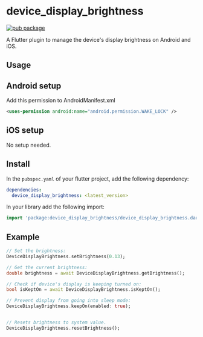 # device_display_brightness

[![pub package](https://img.shields.io/pub/v/device_display_brightness.svg?label=device_display_brightness&color=black)](https://pub.dartlang.org/packages/device_display_brightness)

A Flutter plugin to manage the device's display brightness on Android and iOS.

## Usage

## Android setup

Add this permission to AndroidManifest.xml

```xml
<uses-permission android:name="android.permission.WAKE_LOCK" />
```

## iOS setup

No setup needed.

## Install

In the `pubspec.yaml` of your flutter project, add the following dependency:

```yaml
dependencies:
  device_display_brightness: <latest_version>
```

In your library add the following import:

```dart
import 'package:device_display_brightness/device_display_brightness.dart';
```

## Example

```dart
// Set the brightness:
DeviceDisplayBrightness.setBrightness(0.13);

// Get the current brightness:
double brightness = await DeviceDisplayBrightness.getBrightness();

// Check if device's display is keeping turned on:
bool isKeptOn = await DeviceDisplayBrightness.isKeptOn();

// Prevent display from going into sleep mode:
DeviceDisplayBrightness.keepOn(enabled: true);


// Resets brightness to system value.
DeviceDisplayBrightness.resetBrightness();
```

<!-- Links -->

[pub_badge]: https://img.shields.io/pub/v/device_display_brightness.svg
